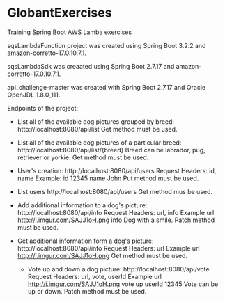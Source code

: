 # GlobantExercises
Training Spring Boot AWS Lamba exercises

sqsLambdaFunction project was created using Spring Boot 3.2.2 and amazon-corretto-17.0.10.7.1.

sqsLambdaSdk was creaated using Spring Boot 2.7.17 and amazon-corretto-17.0.10.7.1. 

api_challenge-master was created with Spring Boot 2.7.17 and Oracle OpenJDL 1.8.0_111.

Endpoints of the project:
- List all of the available dog pictures grouped by breed:
  http://localhost:8080/api/list
  Get method must be used.
  
- List all of the available dog pictures of a particular breed:
  http://localhost:8080/api/list/{breed}
  Breed can be labrador, pug, retriever or yorkie.
  Get method must be used.

- User's creation:
  http://localhost:8080/api/users
  Request Headers: id, name   Example: id  12345  name John
  Put method must be used.

- List users
  http://localhost:8080/api/users
  Get method mus be used.
    
- Add additional information to a dog's picture:
  http://localhost:8080/api/info
  Request Headers: url, info    Example url http://i.imgur.com/SAJJ1oH.png info Dog with a smile.
  Patch method must be used.

- Get additional information form a dog's picture:
  http://localhost:8080/api/info
  Request Headers: url    Example url http://i.imgur.com/SAJJ1oH.png
  Get method must be used.

  - Vote up and down a dog picture:
  http://localhost:8080/api/vote
  Request Headers: url, vote, userId    Example url http://i.imgur.com/SAJJ1oH.png vote up userId 12345
  Vote can be up or down.
  Patch method must be used.
